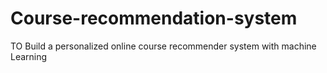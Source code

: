 # Course-recommendation-system
TO Build a personalized online course recommender system with machine Learning
